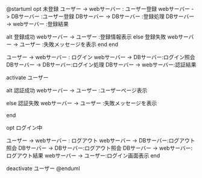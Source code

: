 @startuml
opt 未登録
ユーザー -> webサーバー : ユーザー登録
webサーバー -> DBサーバー :ユーザー登録
DBサーバー -> DBサーバー :登録処理
DBサーバー -> webサーバー :登録結果

alt 登録成功
webサーバー -> ユーザー :登録情報表示
else 登録失敗
webサーバー -> ユーザー :失敗メッセージを表示
end
end


ユーザー -> webサーバー : ログイン
webサーバー -> DBサーバー:ログイン照会
DBサーバー -> DBサーバー:ログイン処理
DBサーバー -> webサーバー:認証結果

activate ユーザー

alt 認証成功
webサーバー -> ユーザー :ユーザーページ表示

else 認証失敗
webサーバー -> ユーザー :失敗メッセージを表示

end


opt ログイン中

ユーザー -> webサーバー : ログアウト
webサーバー -> DBサーバー:ログアウト照会
DBサーバー -> DBサーバー:ログアウト照会
DBサーバー -> webサーバー:ログアウト結果
webサーバー -> ユーザー:ログイン画面表示
end

deactivate ユーザー
@enduml
